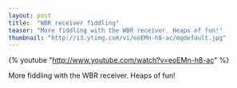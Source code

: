 ```yaml
---
layout: post
title:  "WBR receiver fiddling"
teaser: "More fiddling with the WBR receiver. Heaps of fun!"
thumbnail: "http://i3.ytimg.com/vi/eoEMn-h8-ac/mqdefault.jpg"
---
```


{% youtube "http://www.youtube.com/watch?v=eoEMn-h8-ac" %}

More fiddling with the WBR receiver. Heaps of fun!
